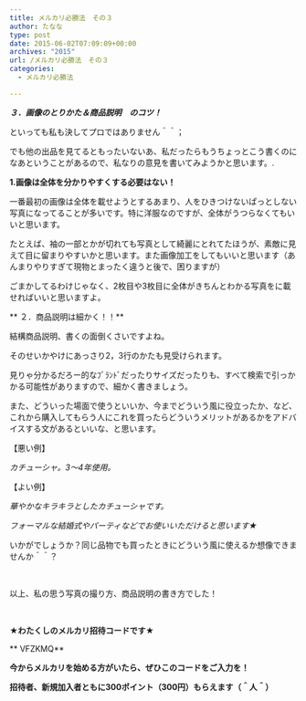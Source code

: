 ```yaml
---
title: メルカリ必勝法　その３
author: たなな
type: post
date: 2015-06-02T07:09:09+00:00
archives: "2015"
url: /メルカリ必勝法　その３
categories:
  - メルカリ必勝法

---
```

_**３．画像のとりかた＆商品説明　のコツ！**_

といっても私も決してプロではありません＾＾；

でも他の出品を見てるともったいないあ、私だったらもうちょっとこう書くのになあということがあるので、私なりの意見を書いてみようかと思います。.

**1.画像は全体を分かりやすくする必要はない！**

一番最初の画像は全体を載せようとするあまり、人をひきつけないぱっとしない写真になってることが多いです。特に洋服なのですが、全体がうつらなくてもいいと思います。

たとえば、袖の一部とかが切れても写真として綺麗にとれてたほうが、素敵に見えて目に留まりやすいかと思います。また画像加工をしてもいいと思います（あんまりやりすぎて現物とまったく違うと後で、困りますが）

ごまかしてるわけじゃなく、2枚目や3枚目に全体がきちんとわかる写真をに載せればいいと思いますよ。

** ２．商品説明は細かく！！**

結構商品説明、書くの面倒くさいですよね。

そのせいかやけにあっさり2，3行のかたも見受けられます。

見りゃ分かるだろー的なﾌﾞﾗﾝﾄﾞだったりサイズだったりも、すべて検索で引っかかる可能性がありますので、細かく書きましょう。

また、どういった場面で使うといいか、今までどういう風に役立ったか、など、これから購入してもらう人にこれを買ったらどういうメリットがあるかをアドバイスする文があるといいな、と思います。

【悪い例】

_カチューシャ。3～4年使用。_

【よい例】

_華やかなキラキラとしたカチューシャです。_

_フォーマルな結婚式やパーティなどでお使いいただけると思います★_

いかがでしょうか？同じ品物でも買ったときにどういう風に使えるか想像できませんか＾＾？

&nbsp;

以上、私の思う写真の撮り方、商品説明の書き方でした！

&nbsp;

**★わたくしのメルカリ招待コードです★**

** VFZKMQ**

**今からメルカリを始める方がいたら、ぜひこのコードをご入力を！**

**招待者、新規加入者ともに300ポイント（300円）もらえます（＾人＾）**